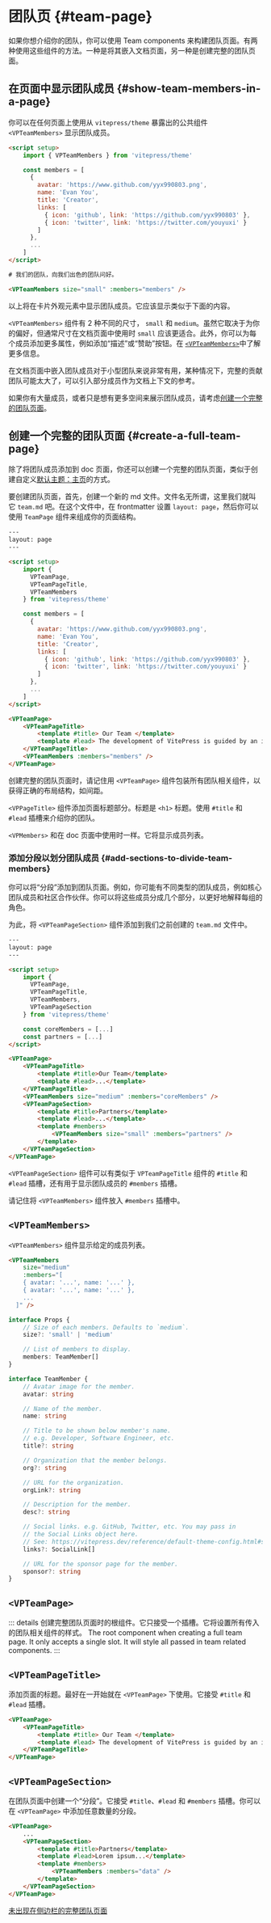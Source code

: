 <script setup>
import { VPTeamMembers } from 'vitepress/theme'

const members = [
  {
    avatar: 'https://github.com/yyx990803.png',
    name: 'Evan You',
    title: 'Creator',
    links: [
      { icon: 'github', link: 'https://github.com/yyx990803' },
      { icon: 'twitter', link: 'https://twitter.com/youyuxi' }
    ]
  },
  {
    avatar: 'https://github.com/kiaking.png',
    name: 'Kia King Ishii',
    title: 'Developer',
    links: [
      { icon: 'github', link: 'https://github.com/kiaking' },
      { icon: 'twitter', link: 'https://twitter.com/KiaKing85' }
    ]
  }
  // {
  //   avatar: 'https://avatars.githubusercontent.com/u/50388827?v=4',
  //   name: 'VanchKong',
  //   title: 'Translator',
  //   links: [
  //     { icon: 'github', link: 'https://github.com/vanchKong' },
  //   ]
  // }
]
</script>

# 团队页 {#team-page}

如果你想介绍你的团队，你可以使用 Team components 来构建团队页面。有两种使用这些组件的方法。一种是将其嵌入文档页面，另一种是创建完整的团队页面。

## 在页面中显示团队成员 {#show-team-members-in-a-page}

你可以在任何页面上使用从 `vitepress/theme` 暴露出的公共组件 `<VPTeamMembers>` 显示团队成员。

```html
<script setup>
	import { VPTeamMembers } from 'vitepress/theme'

	const members = [
	  {
	    avatar: 'https://www.github.com/yyx990803.png',
	    name: 'Evan You',
	    title: 'Creator',
	    links: [
	      { icon: 'github', link: 'https://github.com/yyx990803' },
	      { icon: 'twitter', link: 'https://twitter.com/youyuxi' }
	    ]
	  },
	  ...
	]
</script>

# 我们的团队，向我们出色的团队问好。

<VPTeamMembers size="small" :members="members" />
```

以上将在卡片外观元素中显示团队成员。它应该显示类似于下面的内容。

<VPTeamMembers size="small" :members="members" />

`<VPTeamMembers>` 组件有 2 种不同的尺寸， `small` 和 `medium`。虽然它取决于为你的偏好，但通常尺寸在文档页面中使用时 `small` 应该更适合。此外，你可以为每个成员添加更多属性，例如添加“描述”或“赞助”按钮。在 [`<VPTeamMembers>`](#vpteammembers)中了解更多信息。

在文档页面中嵌入团队成员对于小型团队来说非常有用，某种情况下，完整的贡献团队可能太大了，可以引入部分成员作为文档上下文的参考。

如果你有大量成员，或者只是想有更多空间来展示团队成员，请考虑[创建一个完整的团队页面](#create-a-full-team-page)。

## 创建一个完整的团队页面 {#create-a-full-team-page}

除了将团队成员添加到 doc 页面，你还可以创建一个完整的团队页面，类似于创建自定义[默认主题：主页](./default-theme-home-page)的方式。

要创建团队页面，首先，创建一个新的 md 文件。文件名无所谓，这里我们就叫它 `team.md` 吧。在这个文件中，在 frontmatter 设置 `layout: page`，然后你可以使用 `TeamPage` 组件来组成你的页面结构。

```html
---
layout: page
---

<script setup>
	import {
	  VPTeamPage,
	  VPTeamPageTitle,
	  VPTeamMembers
	} from 'vitepress/theme'

	const members = [
	  {
	    avatar: 'https://www.github.com/yyx990803.png',
	    name: 'Evan You',
	    title: 'Creator',
	    links: [
	      { icon: 'github', link: 'https://github.com/yyx990803' },
	      { icon: 'twitter', link: 'https://twitter.com/youyuxi' }
	    ]
	  },
	  ...
	]
</script>

<VPTeamPage>
	<VPTeamPageTitle>
		<template #title> Our Team </template>
		<template #lead> The development of VitePress is guided by an international team, some of whom have chosen to be featured below. </template>
	</VPTeamPageTitle>
	<VPTeamMembers :members="members" />
</VPTeamPage>
```

创建完整的团队页面时，请记住用 `<VPTeamPage>` 组件包装所有团队相关组件，以获得正确的布局结构，如间距。

`<VPPageTitle>` 组件添加页面标题部分。标题是 `<h1>` 标题。使用 `#title` 和 `#lead` 插槽来介绍你的团队。

`<VPMembers>` 和在 doc 页面中使用时一样。它将显示成员列表。

### 添加分段以划分团队成员 {#add-sections-to-divide-team-members}

你可以将“分段”添加到团队页面。例如，你可能有不同类型的团队成员，例如核心团队成员和社区合作伙伴。你可以将这些成员分成几个部分，以更好地解释每组的角色。

为此，将 `<VPTeamPageSection>` 组件添加到我们之前创建的 `team.md` 文件中。

```html
---
layout: page
---

<script setup>
	import {
	  VPTeamPage,
	  VPTeamPageTitle,
	  VPTeamMembers,
	  VPTeamPageSection
	} from 'vitepress/theme'

	const coreMembers = [...]
	const partners = [...]
</script>

<VPTeamPage>
	<VPTeamPageTitle>
		<template #title>Our Team</template>
		<template #lead>...</template>
	</VPTeamPageTitle>
	<VPTeamMembers size="medium" :members="coreMembers" />
	<VPTeamPageSection>
		<template #title>Partners</template>
		<template #lead>...</template>
		<template #members>
			<VPTeamMembers size="small" :members="partners" />
		</template>
	</VPTeamPageSection>
</VPTeamPage>
```

`<VPTeamPageSection>` 组件可以有类似于 `VPTeamPageTitle` 组件的 `#title` 和 `#lead` 插槽，还有用于显示团队成员的 `#members` 插槽。

请记住将 `<VPTeamMembers>` 组件放入 `#members` 插槽中。

## `<VPTeamMembers>`

`<VPTeamMembers>` 组件显示给定的成员列表。

```html
<VPTeamMembers
	size="medium"
	:members="[
    { avatar: '...', name: '...' },
    { avatar: '...', name: '...' },
    ...
  ]" />
```

```ts
interface Props {
	// Size of each members. Defaults to `medium`.
	size?: 'small' | 'medium'

	// List of members to display.
	members: TeamMember[]
}

interface TeamMember {
	// Avatar image for the member.
	avatar: string

	// Name of the member.
	name: string

	// Title to be shown below member's name.
	// e.g. Developer, Software Engineer, etc.
	title?: string

	// Organization that the member belongs.
	org?: string

	// URL for the organization.
	orgLink?: string

	// Description for the member.
	desc?: string

	// Social links. e.g. GitHub, Twitter, etc. You may pass in
	// the Social Links object here.
	// See: https://vitepress.dev/reference/default-theme-config.html#sociallinks
	links?: SocialLink[]

	// URL for the sponsor page for the member.
	sponsor?: string
}
```

## `<VPTeamPage>`

::: details 创建完整团队页面时的根组件。它只接受一个插槽。它将设置所有传入的团队相关组件的样式。
The root component when creating a full team page. It only accepts a single slot. It will style all passed in team related components.
:::

## `<VPTeamPageTitle>`

添加页面的标题。最好在一开始就在 `<VPTeamPage>` 下使用。它接受 `#title` 和 `#lead` 插槽。

```html
<VPTeamPage>
	<VPTeamPageTitle>
		<template #title> Our Team </template>
		<template #lead> The development of VitePress is guided by an international team, some of whom have chosen to be featured below. </template>
	</VPTeamPageTitle>
</VPTeamPage>
```

## `<VPTeamPageSection>`

在团队页面中创建一个“分段”。它接受 `#title`、`#lead` 和 `#members` 插槽。你可以在 `<VPTeamPage>` 中添加任意数量的分段。

```html
<VPTeamPage>
	...
	<VPTeamPageSection>
		<template #title>Partners</template>
		<template #lead>Lorem ipsum...</template>
		<template #members>
			<VPTeamMembers :members="data" />
		</template>
	</VPTeamPageSection>
</VPTeamPage>
```

[未出现在侧边栏的完整团队页面](./team)
